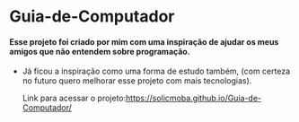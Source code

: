 # Guia-de-Computador

#### Esse projeto foi criado por mim com uma inspiração de ajudar os meus amigos que não entendem sobre programação.
- Já ficou a inspiração como uma forma de estudo também, (com certeza no futuro quero melhorar esse projeto com mais tecnologias).

  Link para acessar o projeto:https://solicmoba.github.io/Guia-de-Computador/
